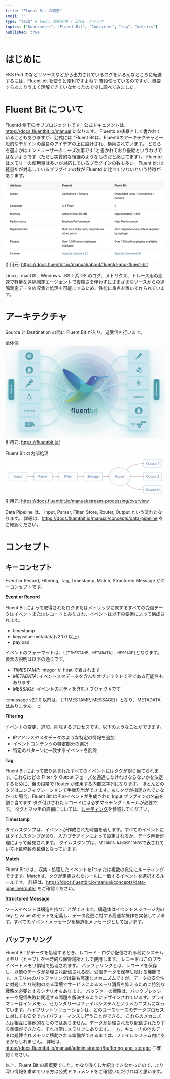 ```yaml
---
title: "Fluent Bit の概要"
emoji: ""
type: "tech" # tech: 技術記事 / idea: アイデア
topics: ["Kubernetes", "Fluent Bit", "Container", "log", "metrics"]
published: true
---
```


# はじめに

EKS Pod のなどリソースなどから出力されているログをいろんなところに転送するには、Fluent-bit を使うと便利ですよね？
普段使っているのですが、概要すらあまりうまく理解できていなかったので少し調べてみました。

# Fluent Bit について

Fluentd 傘下のサブプロジェクトです。公式ドキュメントは、https://docs.fluentbit.io/manual になります。
Fluentd の後継として書かれていることもありますが、公式には "Fluent Bitは、Fluentdのアーキテクチャと一般的なデザインの最良のアイデアの上に設計され、構築されています。 どちらを選ぶかはエンドユーザーのニーズ次第です"と書かれており後継というわけではないようです（ただし実質的な後継のようなものだと感じてます）。
Fluentd はメモリーの使用量は多いが対応しているプラグインの数も多い。Fluent bit は軽量だが対応しているプラグインの数が Fluentd に比べて少ないという特徴があります。
![](/images/fluent-bit-investigation/fluend-fluentbit.png)
引用元: https://docs.fluentbit.io/manual/about/fluentd-and-fluent-bit

Linux、macOS、Windows、BSD 系 OS のログ、メトリクス、トレース用の高速で軽量な遠隔測定エージェントで複雑さを伴わずにさまざまなソースからの遠隔測定データの収集と処理を可能にするため、性能に重点を置いて作られています。

# アーキテクチャ

Source と Destination の間に Fluent Bit が入り、送受信を行います。

全体像
![](/images/fluent-bit-investigation/fluent-bit-overview.png)
引用元: https://fluentbit.io/

Fluent Bit の内部処理
![](/images/fluent-bit-investigation/fluent-bit-inside.png)
引用元: https://docs.fluentbit.io/manual/stream-processing/overview

Data Pipeline は、 Input, Parser, Filter, Store, Router, Output という流れとなります。
詳細は、https://docs.fluentbit.io/manual/concepts/data-pipeline をご確認ください。


# コンセプト

## キーコンセプト

Event or Record, Filtering, Tag, Timestamp, Match, Structured Message がキーコンセプトです。

**Event or Record**

Fluent Bit によって取得されたログまたはメトリックに属するすべての受信データはイベントまたはレコードとみなされ、イベントは以下の要素によって構成されます。

- timestamp
- key/value metadata(v2.1.0 以上)
- payload

イベントのフォーマットは、`[[TIMESTAMP, METADATA], MESSAGE]`となります。要素の説明は以下の通りです。

- *TIMESTAMP*: integer か float で表されます
- *METADATA*: イベントメタデータを含んだオブジェクトで空である可能性もあります
- *MESSAGE*: イベントのボディを含むオブジェクトです

:::message
 v2.1.0 以前は、（[TIMESTAMP, MESSAGE]）となり、METADATA はありません。
:::

**Filtering**

イベントの変更、追加、削除するプロセスです。以下のようなことができます。

- IPアドレスやメタデータのような特定の情報を追加
- イベントコンテンツの特定部分の選択
- 特定のパターンに一致するイベントを削除

**Tag**

Fluent Bit によって取り込まれたすべてのイベントにはタグが割り当てられます。これらはどの Filter や Output フェーズを通過しなければならないかを決定するために、後の段階で Router が使用する内部文字列になります。
ほとんどのタグはコンフィグレーションで手動割当ができます。もしタグが指定されていなかった場合、Fluent Bit はそのイベントが生成された Input プラグインの名前を割り当てます
タグ付けされたレコードには必ずマッチング・ルールが必要です。 タグとマッチの詳細については、[ルーティング](https://docs.fluentbit.io/manual/concepts/data-pipeline/router)を参照してください。

**Timestamp**

タイムスタンプは、イベントが作成された時間を表します。すべてのイベントにはタイムスタンプがあり、入力プラグインによって設定されるか、データ解析処理によって発見されます。
タイムスタンプは、`SECONDS.NANOSECONDS`で表されていて小数整数の数値となっています。

**Match**

Fluent Bitでは、収集・処理したイベントを1つまたは複数の宛先にルーティングできます。Matchは、タグが定義されたルールに一致するイベントを選択するルールです。
詳細は、https://docs.fluentbit.io/manual/concepts/data-pipeline/router をご確認ください。

**Structured Message**

ソースイベントは構造を持つことができます。構造体はイベントメッセージ内の key と value のセットを定義し、データ変更に対する高速な操作を実装しています。すべてのイベントメッセージを構造化メッセージとして扱います。


## バッファリング

Fluent Bit がデータを処理するとき、レコード・ログが配信される前にシステムメモリ（ヒープ）を一時的な保管場所として使用します。 レコードはこのプライベートメモリ領域で処理されます。
バッファリングとは、レコードを保存し、以前のデータが処理され配信される間、受信データを保存し続ける機能です。メモリ内のバッファリングは最も高速なメカニズムですが、データの安全性に対処したり制約のある環境でサービスによるメモリ消費を抑えるために特別な戦略を必要とするシナリオもあります。
バッファーの戦略は、バックプレッシャーや配信失敗に関連する問題を解決するようにデザインされています。プライマリーはインメモリ、セカンダリーはファイルシステムというメカニズムになっています。ハイブリットソリューションは、どのユースケースのデータプロセスに対しても安全でハイパフォーマンスに行うことができる。
これらのメカニズムは相互に排他的なものではありません。データが処理されたり配信されたりする準備ができたら、それは常にメモリ上にあります。一方、キュー内の他のデータは処理されメモリに移動される準備ができるまでは、ファイルシステム内にあるかもしれません。
詳細は、 https://docs.fluentbit.io/manual/administration/buffering-and-storage ご確認ください。


以上、Fluent Bit の超概要でした。かなり浅くしか紹介できなかったので、より深い情報を求めている方は公式ドキュメントをご確認いただければと思います。
